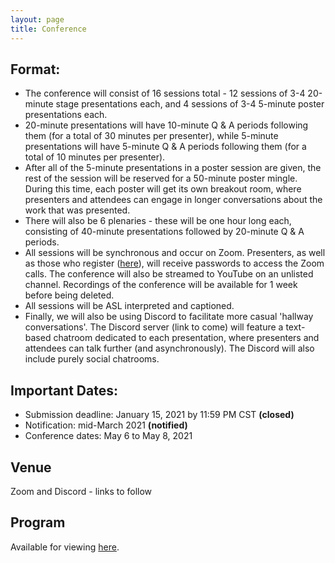 ```yaml
---
layout: page
title: Conference
---
```

## Format: 

- The conference will consist of 16 sessions total - 12 sessions of 3-4 20-minute stage presentations each, and 4 sessions of 3-4 5-minute poster presentations each. 
- 20-minute presentations will have 10-minute Q & A periods following them (for a total of 30 minutes per presenter), while 5-minute presentations will have 5-minute Q & A periods following them (for a total of 10 minutes per presenter).  
- After all of the 5-minute presentations in a poster session are given, the rest of the session will be reserved for a 50-minute poster mingle. During this time, each poster will get its own breakout room, where presenters and attendees can engage in longer conversations about the work that was presented. 
- There will also be 6 plenaries - these will be one hour long each, consisting of 40-minute presentations followed by 20-minute Q & A periods. 
- All sessions will be synchronous and occur on Zoom. Presenters, as well as those who register ([here](https://forms.gle/6onoAVAd5UjgA91A8)), will receive passwords to access the Zoom calls. The conference will also be streamed to YouTube on an unlisted channel. Recordings of the conference will be available for 1 week before being deleted. 
- All sessions will be ASL interpreted and captioned. 
- Finally, we will also be using Discord to facilitate more casual 'hallway conversations'. The Discord server (link to come) will feature a text-based chatroom dedicated to each presentation, where presenters and attendees can talk further (and asynchronously). The Discord will also include purely social chatrooms. 



## Important Dates:

- Submission deadline: January 15, 2021 by 11:59 PM CST **(closed)**
- Notification: mid-March 2021 **(notified)**
- Conference dates: May 6 to May 8, 2021

## Venue

Zoom and Discord - links to follow

## Program 

Available for viewing [here](http://chicagolinguisticsociety.org/public/CLS_57_Schedule.pdf). 

<br> 

<!-- ## List of abstracts

TBD

<br> -->

